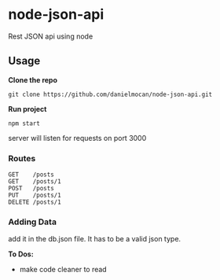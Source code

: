 # node-json-api
Rest JSON api using node


## Usage

**Clone the repo**
```
git clone https://github.com/danielmocan/node-json-api.git
```
**Run project**
```
npm start
```
server will listen for requests on port 3000


### Routes

```
GET    /posts
GET    /posts/1
POST   /posts
PUT    /posts/1
DELETE /posts/1
```
### Adding Data
add it in the db.json file.
It has to be a valid json type.

**To Dos:**
  * make code cleaner to read
